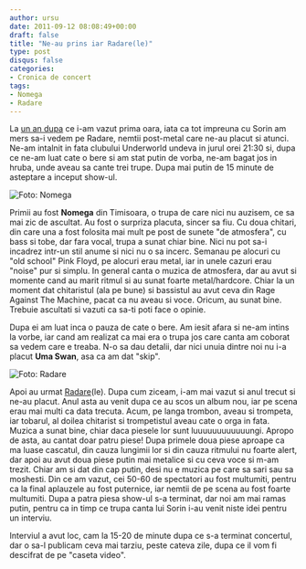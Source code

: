 ```yaml
---
author: ursu
date: 2011-09-12 08:08:49+00:00
draft: false
title: "Ne-au prins iar Radare(le)"
type: post
disqus: false
categories:
- Cronica de concert
tags:
- Nomega
- Radare
---
```

La [un an dupa](/2010-09-30-la-rasarit-de-ziduri/) ce i-am vazut prima oara, iata ca tot impreuna cu Sorin am mers sa-i vedem pe Radare, nemtii post-metal care ne-au placut si atunci. Ne-am intalnit in fata clubului Underworld undeva in jurul orei 21:30 si, dupa ce ne-am luat cate o bere si am stat putin de vorba, ne-am bagat jos in hruba, unde aveau sa cante trei trupe. Dupa mai putin de 15 minute de asteptare a inceput show-ul.

![Foto: Nomega](/img/nomega_6139706466_o.jpg)


Primii au fost **Nomega** din Timisoara, o trupa de care nici nu auzisem, ce sa mai zic de ascultat. Au fost o surpriza placuta, sincer sa fiu. Cu doua chitari, din care una a fost folosita mai mult pe post de sunete "de atmosfera", cu bass si tobe, dar fara vocal, trupa a sunat chiar bine. Nici nu pot sa-i incadrez intr-un stil anume si nici nu o sa incerc. Semanau pe alocuri cu "old school" Pink Floyd, pe alocuri erau metal, iar in unele cazuri erau "noise" pur si simplu. In general canta o muzica de atmosfera, dar au avut si momente cand au marit ritmul si au sunat foarte metal/hardcore. Chiar la un moment dat chitaristul (ala pe bune) si bassistul au avut ceva din Rage Against The Machine, pacat ca nu aveau si voce. Oricum, au sunat bine. Trebuie ascultati si vazuti ca sa-ti poti face o opinie.

Dupa ei am luat inca o pauza de cate o bere. Am iesit afara si ne-am intins la vorbe, iar cand am realizat ca mai era o trupa jos care canta am coborat sa vedem care e treaba. N-o sa dau detalii, dar nici unuia dintre noi nu i-a placut **Uma Swan**, asa ca am dat "skip".

![Foto: Radare](/img/radare_6139155383_o.jpg)


Apoi au urmat [Radare](http://radare.bandcamp.com)(le). Dupa cum ziceam, i-am mai vazut si anul trecut si ne-au placut. Anul asta au venit dupa ce au scos un album nou, iar pe scena erau mai multi ca data trecuta. Acum, pe langa trombon, aveau si trompeta, iar tobarul, al doilea chitarist si trompetistul aveau cate o orga in fata. Muzica a sunat bine, chiar daca piesele lor sunt luuuuuuuuuuuungi. Apropo de asta, au cantat doar patru piese! Dupa primele doua piese aproape ca ma luase cascatul, din cauza lungimii lor si din cauza ritmului nu foarte alert, dar apoi au avut doua piese putin mai metalice si cu ceva voce si m-am trezit. Chiar am si dat din cap putin, desi nu e muzica pe care sa sari sau sa moshesti. Din ce am vazut, cei 50-60 de spectatori au fost multumiti, pentru ca la final aplauzele au fost puternice, iar nemtii de pe scena au fost foarte multumiti. Dupa a patra piesa show-ul s-a terminat, dar noi am mai ramas putin, pentru ca in timp ce trupa canta lui Sorin i-au venit niste idei pentru un interviu.

Interviul a avut loc, cam la 15-20 de minute dupa ce s-a terminat concertul, dar o sa-l publicam ceva mai tarziu, peste cateva zile, dupa ce il vom fi descifrat de pe "caseta video".
